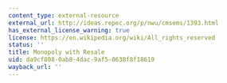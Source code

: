 ```yaml
---
content_type: external-resource
external_url: http://ideas.repec.org/p/nwu/cmsems/1393.html
has_external_license_warning: true
license: https://en.wikipedia.org/wiki/All_rights_reserved
status: ''
title: Monopoly with Resale
uid: da9cf808-0ab8-4dac-9af5-0638f8f18619
wayback_url: ''
---
```

